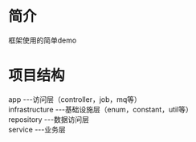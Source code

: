 # 简介
框架使用的简单demo
# 项目结构
app            ---访问层（controller，job，mq等）  
infrastructure ---基础设施层（enum，constant，util等）  
repository     ---数据访问层  
service        ---业务层  